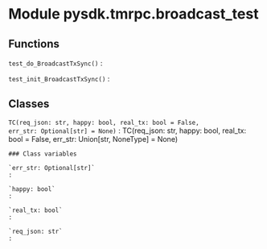 Module pysdk.tmrpc.broadcast_test
=================================

Functions
---------


`test_do_BroadcastTxSync()`
:


`test_init_BroadcastTxSync()`
:

Classes
-------

`TC(req_json: str, happy: bool, real_tx: bool = False, err_str: Optional[str] = None)`
:   TC(req_json: str, happy: bool, real_tx: bool = False, err_str: Union[str, NoneType] = None)

    ### Class variables

    `err_str: Optional[str]`
    :

    `happy: bool`
    :

    `real_tx: bool`
    :

    `req_json: str`
    :
